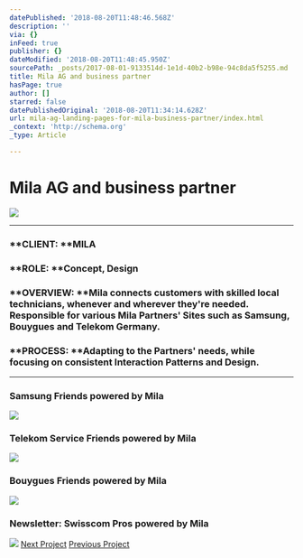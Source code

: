 ```yaml
---
datePublished: '2018-08-20T11:48:46.568Z'
description: ''
via: {}
inFeed: true
publisher: {}
dateModified: '2018-08-20T11:48:45.950Z'
sourcePath: _posts/2017-08-01-9133514d-1e1d-40b2-b98e-94c8da5f5255.md
title: Mila AG and business partner
hasPage: true
author: []
starred: false
datePublishedOriginal: '2018-08-20T11:34:14.628Z'
url: mila-ag-landing-pages-for-mila-business-partner/index.html
_context: 'http://schema.org'
_type: Article

---
```

# Mila AG and business partner
![](https://the-grid-user-content.s3-us-west-2.amazonaws.com/3300627a-baf8-4a27-977c-684a264be993.png)

---

### **CLIENT: **MILA

### **ROLE: **Concept, Design

### **OVERVIEW: **Mila connects customers with skilled local technicians, whenever and wherever they're needed. Responsible for various Mila Partners' Sites such as Samsung, Bouygues and Telekom Germany.

### **PROCESS: **Adapting to the Partners' needs, while focusing on consistent Interaction Patterns and Design.

---

### **Samsung** Friends powered by Mila
![](https://s3-us-west-2.amazonaws.com/the-grid-img/p/46724ba893399b8cc5e2bb889dbd631bf9445227.png)

### **Telekom** Service Friends powered by Mila
![](https://s3-us-west-2.amazonaws.com/the-grid-img/p/0da667db3dbb61144b53452c672a7612f9c72375.png)

### **Bouygues** Friends powered by Mila
![](https://s3-us-west-2.amazonaws.com/the-grid-img/p/56d88da0ff38e071e8380057a97010df0d35186a.png)

### **Newsletter**: Swisscom Pros powered by Mila
![](https://s3-us-west-2.amazonaws.com/the-grid-img/p/0866e87fe2df7530e54e9af4a6458ef10a9c5bfc.png)
[Next Project][0]
[Previous Project][1]

[0]: http://besiana.io/nzz
[1]: http://besiana.io/instep